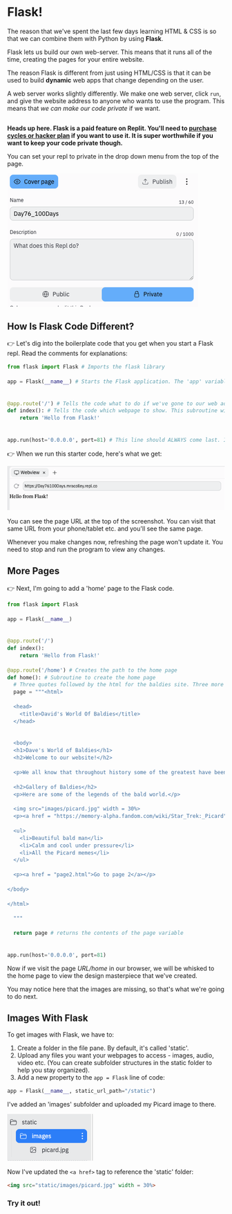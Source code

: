 # Flask! 

The reason that we've spent the last few days learning HTML & CSS is so that we can combine them with Python by using **Flask**.

Flask lets us build our own web-server. This means that it runs all of the time, creating the pages for your entire website.

The reason Flask is different from just using HTML/CSS is that it can be used to build **dynamic** web apps that change depending on the user.

A web server works slightly differently. We make one web server, click `run`, and give the website address to anyone who wants to use the program. This means that *we can make our code private* if we want.
##
**Heads up here. Flask is a paid feature on Replit. You'll need to [purchase cycles or hacker plan](https://replit.com/pricing) if you want to use it.  It is super worthwhile if you want to keep your code private though.**

You can set your repl to private in the drop down menu from the top of the page.

![](resources/01_flask1.png)

## How Is Flask Code Different?

👉 Let's dig into the boilerplate code that you get when you start a Flask repl. Read the comments for explanations:


```python
from flask import Flask # Imports the flask library

app = Flask(__name__) # Starts the Flask application. The 'app' variable is very important. We'll be using that later.


@app.route('/') # Tells the code what to do if we've gone to our web address with just a / after the URL
def index(): # Tells the code which webpage to show. This subroutine will display the 'Hello from Flask' page
    return 'Hello from Flask!'


app.run(host='0.0.0.0', port=81) # This line should ALWAYS come last. It's the line that turns on the Flask server.

```

👉 When we run this starter code, here's what we get:

![](resources/01_flask2.png)

You can see the page URL at the top of the screenshot. You can visit that same URL from your phone/tablet etc. and you'll see the same page.

Whenever you make changes now, refreshing the page won't update it. You need to stop and run the program to view any changes.

## More Pages

👉 Next, I'm going to add a 'home' page to the Flask code.

```python
from flask import Flask

app = Flask(__name__)


@app.route('/')
def index():
    return 'Hello from Flask!'

@app.route('/home') # Creates the path to the home page
def home(): # Subroutine to create the home page
  # Three quotes followed by the html for the baldies site. Three more quotes to close. All the HTML is assigned to the 'page' variable
  page = """<html>
    
  <head>
    <title>David's World Of Baldies</title>
  </head>


  <body>
  <h1>Dave's World of Baldies</h1> 
  <h2>Welcome to our website!</h2>

  <p>We all know that throughout history some of the greatest have been Baldies, let's see the epicness of their heads bereft of hair.</p>

  <h2>Gallery of Baldies</h2>
  <p>Here are some of the legends of the bald world.</p>

  <img src="images/picard.jpg" width = 30%> 
  <p><a href = "https://memory-alpha.fandom.com/wiki/Star_Trek:_Picard">Captain Jean Luc Picard: Baldest Star Trek captain, and legend.</a></p>

  <ul>
    <li>Beautiful bald man</li>
    <li>Calm and cool under pressure</li>
    <li>All the Picard memes</li>
  </ul>

  <p><a href = "page2.html">Go to page 2</a></p>
  
</body>
  
</html>
  
  """
  
  return page # returns the contents of the page variable


app.run(host='0.0.0.0', port=81)

```

Now if we visit the page *URL/home* in our browser, we will be whisked to the home page to view the design masterpiece that we've created.

You may notice here that the images are missing, so that's what we're going to do next.

## Images With Flask

To get images with Flask, we have to:

1. Create a folder in the file pane. By default, it's called 'static'.
2. Upload any files you want your webpages to access - images, audio, video etc. (You can create subfolder structures in the static folder to help you stay organized).
3. Add a new property to the `app = Flask` line of code:
```python
app = Flask(__name__, static_url_path="/static")
```
I've added an 'images' subfolder and uploaded my Picard image to there. 

![](resources/01_flask3.png)

Now I've updated the `<a href>` tag to reference the 'static' folder:

```html
<img src="static/images/picard.jpg" width = 30%> 
```



### Try it out!
